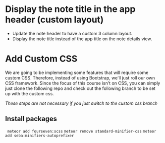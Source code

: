 # Display the note title in the app header (custom layout)
- Update the note header to have a custom 3 column layout.
- Display the note title instead of the app title on the note details view.

# Add Custom CSS
We are going to be implementing some features that will require some custom CSS.  Therefore, instead of using Bootstrap, we'll just roll our own CSS framework.  Since the focus of this course isn't on CSS, you can simply just clone the following repo and check out the following branch to be set up with the custom css.

_These steps are not necessary if you just switch to the custom css branch_

## Install packages

```  meteor add fourseven:scss ```
``` meteor remove standard-minifier-css ```
``` meteor add seba:minifiers-autoprefixer ```





